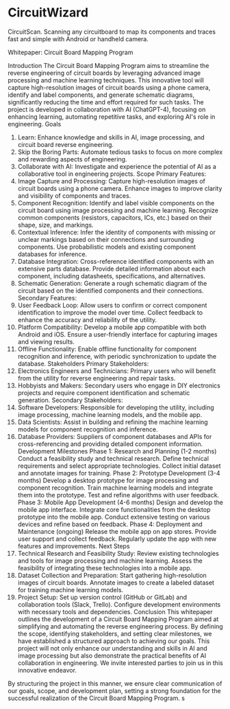 # CircuitWizard
CircuitScan. Scanning any circuitboard to map its components and traces fast and simple with Android or handheld camera.


Whitepaper: Circuit Board Mapping Program

Introduction
The Circuit Board Mapping Program aims to streamline the reverse engineering of circuit boards by leveraging advanced image processing and machine learning techniques. This innovative tool will capture high-resolution images of circuit boards using a phone camera, identify and label components, and generate schematic diagrams, significantly reducing the time and effort required for such tasks. The project is developed in collaboration with AI (ChatGPT-4), focusing on enhancing learning, automating repetitive tasks, and exploring AI's role in engineering.
Goals
1. Learn: Enhance knowledge and skills in AI, image processing, and circuit board reverse engineering.
2. Skip the Boring Parts: Automate tedious tasks to focus on more complex and rewarding aspects of engineering.
3. Collaborate with AI: Investigate and experience the potential of AI as a collaborative tool in engineering projects.
Scope
Primary Features:
1. Image Capture and Processing:
Capture high-resolution images of circuit boards using a phone camera.
Enhance images to improve clarity and visibility of components and traces.
2. Component Recognition:
Identify and label visible components on the circuit board using image processing and machine learning.
Recognize common components (resistors, capacitors, ICs, etc.) based on their shape, size, and markings.
3. Contextual Inference:
Infer the identity of components with missing or unclear markings based on their connections and surrounding components.
Use probabilistic models and existing component databases for inference.
4. Database Integration:
Cross-reference identified components with an extensive parts database.
Provide detailed information about each component, including datasheets, specifications, and alternatives.
5. Schematic Generation:
Generate a rough schematic diagram of the circuit based on the identified components and their connections.
Secondary Features:
1. User Feedback Loop:
Allow users to confirm or correct component identification to improve the model over time.
Collect feedback to enhance the accuracy and reliability of the utility.
2. Platform Compatibility:
Develop a mobile app compatible with both Android and iOS.
Ensure a user-friendly interface for capturing images and viewing results.
3. Offline Functionality:
Enable offline functionality for component recognition and inference, with periodic synchronization to update the database.
Stakeholders
Primary Stakeholders:
1. Electronics Engineers and Technicians: Primary users who will benefit from the utility for reverse engineering and repair tasks.
2. Hobbyists and Makers: Secondary users who engage in DIY electronics projects and require component identification and schematic generation.
Secondary Stakeholders:
1. Software Developers: Responsible for developing the utility, including image processing, machine learning models, and the mobile app.
2. Data Scientists: Assist in building and refining the machine learning models for component recognition and inference.
3. Database Providers: Suppliers of component databases and APIs for cross-referencing and providing detailed component information.
Development Milestones
Phase 1: Research and Planning (1-2 months)
Conduct a feasibility study and technical research.
Define technical requirements and select appropriate technologies.
Collect initial dataset and annotate images for training.
Phase 2: Prototype Development (3-4 months)
Develop a desktop prototype for image processing and component recognition.
Train machine learning models and integrate them into the prototype.
Test and refine algorithms with user feedback.
Phase 3: Mobile App Development (4-6 months)
Design and develop the mobile app interface.
Integrate core functionalities from the desktop prototype into the mobile app.
Conduct extensive testing on various devices and refine based on feedback.
Phase 4: Deployment and Maintenance (ongoing)
Release the mobile app on app stores.
Provide user support and collect feedback.
Regularly update the app with new features and improvements.
Next Steps
1. Technical Research and Feasibility Study:
Review existing technologies and tools for image processing and machine learning.
Assess the feasibility of integrating these technologies into a mobile app.
2. Dataset Collection and Preparation:
Start gathering high-resolution images of circuit boards.
Annotate images to create a labeled dataset for training machine learning models.
3. Project Setup:
Set up version control (GitHub or GitLab) and collaboration tools (Slack, Trello).
Configure development environments with necessary tools and dependencies.
Conclusion
This whitepaper outlines the development of a Circuit Board Mapping Program aimed at simplifying and automating the reverse engineering process. By defining the scope, identifying stakeholders, and setting clear milestones, we have established a structured approach to achieving our goals. This project will not only enhance our understanding and skills in AI and image processing but also demonstrate the practical benefits of AI collaboration in engineering. We invite interested parties to join us in this innovative endeavor.

By structuring the project in this manner, we ensure clear communication of our goals, scope, and development plan, setting a strong foundation for the successful realization of the Circuit Board Mapping Program.
s
